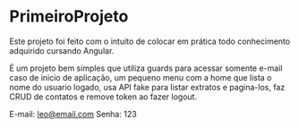 # PrimeiroProjeto
 
Este projeto foi feito com o intuito de colocar em prática todo conhecimento adquirido cursando Angular.

É um projeto bem simples que utiliza guards para acessar somente e-mail caso de inicio de aplicação, um pequeno menu com a home que lista o nome do usuario logado, usa API fake para listar extratos e pagina-los, faz CRUD de contatos e remove token ao fazer logout.

E-mail: leo@email.com
Senha: 123